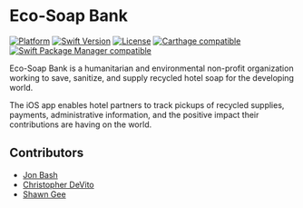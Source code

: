 # Eco-Soap Bank

[![Platform](https://img.shields.io/cocoapods/p/LFAlertController.svg?style=flat)](http://cocoapods.org/pods/LFAlertController) [![Swift Version][swift-image]][swift-url] [![License][license-image]][license-url] [![Carthage compatible](https://img.shields.io/badge/Carthage-compatible-4BC51D.svg?style=flat)](https://github.com/Carthage/Carthage) [![Swift Package Manager compatible](https://img.shields.io/badge/SPM-compatible-4BC51D.svg?style=flat)](https://github.com/apple/swift-package-manager)

Eco-Soap Bank is a humanitarian and environmental non-profit organization working to save, sanitize, and supply recycled hotel soap for the developing world.

The iOS app enables hotel partners to track pickups of recycled supplies, payments, administrative information, and the positive impact their contributions are having on the world.

## Contributors

- [Jon Bash](http://www.github.com/jonbash)
- [Christopher DeVito](http://www.github.com/DeVitoC)
- [Shawn Gee](http://www.github.com/swift-student)


[swift-image]: https://img.shields.io/badge/swift-5.2-orange.svg
[swift-url]: https://swift.org/
[license-image]: https://img.shields.io/badge/License-MIT-blue.svg
[license-url]: LICENSE
